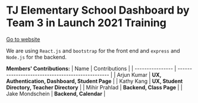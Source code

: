 # TJ Elementary School Dashboard by Team 3 in Launch 2021 Training
[Go to website](https://tj-elementary-dashboard.vercel.app)

We are using `React.js` and `bootstrap` for the front end and `express` and `Node.js` for the backend.

**Members' Contributions:**
| Name             | Contributions                                     |
| ---------------- | ------------------------------------------------- |
| Arjun Kumar      | **UX, Authentication, Dashboard, Student Page**   |
| Kathy Kang       | **UX, Student Directory, Teacher Directory**      |
| Mihir Prahlad    | **Backend, Class Page**                           |
| Jake Mondschein  | **Backend, Calendar**                             |


